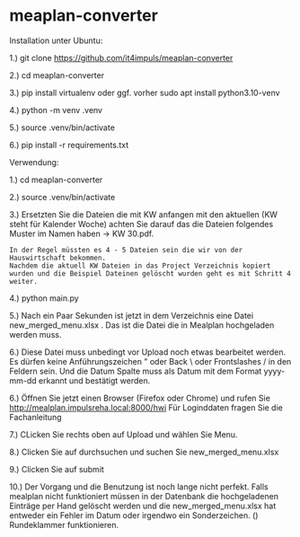 # meaplan-converter

Installation unter Ubuntu:

1.) git clone https://github.com/it4impuls/meaplan-converter

2.) cd meaplan-converter

3.) pip install virtualenv oder ggf. vorher sudo apt install python3.10-venv

4.) python -m venv .venv

5.) source .venv/bin/activate

6.) pip install -r requirements.txt


Verwendung:

1.) cd meaplan-converter

2.) source .venv/bin/activate

3.) Ersetzten Sie die Dateien die mit KW anfangen mit den aktuellen (KW steht für Kalender Woche)
    achten Sie darauf das die Dateien folgendes Muster im Namen haben -> KW 30.pdf.

    In der Regel müssten es 4 - 5 Dateien sein die wir von der Hauswirtschaft bekommen.
    Nachdem die aktuell KW Dateien in das Project Verzeichnis kopiert wurden und die Beispiel Dateinen gelöscht wurden geht es mit Schritt 4 weiter.


4.) python main.py

5.) Nach ein Paar Sekunden ist jetzt in dem Verzeichnis eine Datei new_merged_menu.xlsx .
    Das ist die Datei die in Mealplan hochgeladen werden muss.

6.) Diese Datei muss unbedingt vor Upload noch etwas bearbeitet werden. Es dürfen keine Anführungszeichen " oder Back \ oder Frontslashes / in den Feldern sein.
    Und die Datum Spalte muss als Datum mit dem Format yyyy-mm-dd erkannt und bestätigt werden.

6.) Öffnen Sie jetzt einen Browser (Firefox oder Chrome) und rufen Sie http://mealplan.impulsreha.local:8000/hwi
    Für Loginddaten fragen Sie die Fachanleitung

7.) CLicken Sie rechts oben auf Upload und wählen Sie Menu.

8.) Clicken Sie auf durchsuchen und suchen Sie new_merged_menu.xlsx

9.) Clicken Sie auf submit

10.)    Der Vorgang und die Benutzung ist noch lange nicht perfekt. 
        Falls mealplan nicht funktioniert müssen in der Datenbank die hochgeladenen Einträge per Hand gelöscht werden 
        und die new_merged_menu.xlsx hat entweder ein Fehler im Datum oder irgendwo ein Sonderzeichen. () Rundeklammer funktionieren.




